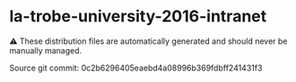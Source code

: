 # la-trobe-university-2016-intranet

:warning: These distribution files are automatically generated and should never be manually managed.

Source git commit: 0c2b6296405eaebd4a08996b369fdbff241431f3
